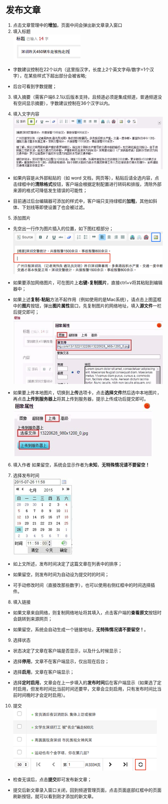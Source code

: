 # 发布文章

1. 点击文章管理中的**增加**，页面中间会弹出新文章录入窗口
2. 填入标题<br>
![](4-1.png)
 * 字数建议控制在22个以内（这里指汉字，长度上2个英文字母/数字=1个汉字），在某些样式下超出部分会被省略;

 * 后台可看到字数提醒；

3. 填入摘要（需客户端6.2.1以后版本支持，且频道必须是集成频道，普通频道没有空间显示摘要），字数建议控制在36个汉字以内。

4. 填入文字内容
![](4-2.png)

  - 如果内容是从外部粘贴的（如 word 文档，网页等），粘贴后请全选内容，点击绿框中的**清除格式**按钮，客户端会根据定制配置进行转码和排版，清除外部来源的格式可降低发生错误的可能性；
  
  - 目前通过后台编辑器可添加的样式中，客户端只支持绿框的**加粗**，其他如斜体、下划线等即使设置了也会被过滤。

5. 添加图片
  - 先空出一行作为图片插入的位置，如下图红框部分；
![](4-3.png)

  - 如果要添加网络图片，可在图片上**右键-复制图片**，直接ctrl+v将其粘贴到编辑器中；

  - 如果上述**复制-粘贴**方法不起作用（例如使用的是Mac系统），请点击上图蓝框中的**图片**按钮，弹出**图片属性**窗口，先复制图片的网络地址，填入**源文件**一栏后提交即可；
![](4-4.png)

  - 如果要上传本地图片，切换到**上传**选项卡，点击**选择文件**然后选中本地图片，再点击**上传到服务器上**将其上传到服务器，提示上传成功后提交即可。
![](4-5.png)

6. 填入作者
如果留空，系统会显示作者为**未知**，**无特殊情况请不要留空！**

7. 选择发布时间<br>
![](4-6.png)

 - 如上文所述，发布时间决定了这篇文章在列表中的排序；
 
 - 如果留空，则发布时间为自动设为提交时的时间；
 
 - 可手动修改时间（直接改那些数字），也可以使用右侧红框中的时间选择插件。

8. 填入链接
 - 如果文章来自网络，则复制网络地址将其填入，点击客户端的**查看原文**按钮时会跳转到来源网页；
 
 - 如果留空，系统会自动生成一个链接地址，**无特殊情况请不要留空！**。

9. 选择状态
 - 状态决定了文章在客户端是否显示，以及什么时候显示；
 
 - 选择**停用**，文章不在客户端显示，仅出现在后台；
 
 - 选择**启用**，文章在客户端显示；
 
 - 选择**定时启用**，文章会在上一步填入的**发布时间**后在客户端显示（如果选了定时启用，但发布时间比当前时间还要早，文章会立刻启用，只有发布时间比当前时间晚时才会定时启用）。

10. 提交<br>
![](4-7.png)
 - 检查无误后，点击**提交**即可发布新文章；
 
 - 提交后新文章录入窗口关闭，回到频道管理页面，点击页面底部红框中的页面刷新按钮，就可以看到刚才添加的新文章。

